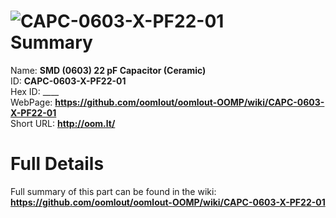 
![CAPC-0603-X-PF22-01](https://github.com/oomlout/oomlout-OOMP/blob/master/parts/CAPC-0603-X-PF22-01/CAPC-0603-X-PF22-01_420.jpg)   
Summary
=================
  
Name: __SMD (0603) 22 pF Capacitor (Ceramic)__    
ID: __CAPC-0603-X-PF22-01__   
Hex ID: ____   
WebPage: __https://github.com/oomlout/oomlout-OOMP/wiki/CAPC-0603-X-PF22-01__   
Short URL: __http://oom.lt/__   

Full Details
==========================
Full summary of this part can be found in the wiki:   
__https://github.com/oomlout/oomlout-OOMP/wiki/CAPC-0603-X-PF22-01__    

